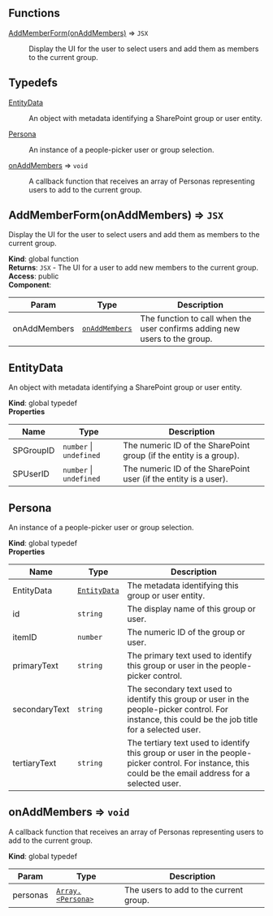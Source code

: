 ## Functions

<dl>
<dt><a href="#AddMemberForm">AddMemberForm(onAddMembers)</a> ⇒ <code>JSX</code></dt>
<dd><p>Display the UI for the user to select users and add them as members to the current group.</p>
</dd>
</dl>

## Typedefs

<dl>
<dt><a href="#EntityData">EntityData</a></dt>
<dd><p>An object with metadata identifying a SharePoint group or user entity.</p>
</dd>
<dt><a href="#Persona">Persona</a></dt>
<dd><p>An instance of a people-picker user or group selection.</p>
</dd>
<dt><a href="#onAddMembers">onAddMembers</a> ⇒ <code>void</code></dt>
<dd><p>A callback function that receives an array of Personas representing users to add to the current group.</p>
</dd>
</dl>

<a name="AddMemberForm"></a>

## AddMemberForm(onAddMembers) ⇒ <code>JSX</code>
Display the UI for the user to select users and add them as members to the current group.

**Kind**: global function  
**Returns**: <code>JSX</code> - The UI for a user to add new members to the current group.  
**Access**: public  
**Component**:   

| Param | Type | Description |
| --- | --- | --- |
| onAddMembers | [<code>onAddMembers</code>](#onAddMembers) | The function to call when the user confirms adding new users to the group. |

<a name="EntityData"></a>

## EntityData
An object with metadata identifying a SharePoint group or user entity.

**Kind**: global typedef  
**Properties**

| Name | Type | Description |
| --- | --- | --- |
| SPGroupID | <code>number</code> \| <code>undefined</code> | The numeric ID of the SharePoint group (if the entity is a group). |
| SPUserID | <code>number</code> \| <code>undefined</code> | The numeric ID of the SharePoint user (if the entity is a user). |

<a name="Persona"></a>

## Persona
An instance of a people-picker user or group selection.

**Kind**: global typedef  
**Properties**

| Name | Type | Description |
| --- | --- | --- |
| EntityData | [<code>EntityData</code>](#EntityData) | The metadata identifying this group or user entity. |
| id | <code>string</code> | The display name of this group or user. |
| itemID | <code>number</code> | The numeric ID of the group or user. |
| primaryText | <code>string</code> | The primary text used to identify this group or user in the people-picker control. |
| secondaryText | <code>string</code> | The secondary text used to identify this group or user in the people-picker control.  For instance, this could be the job title for a selected user. |
| tertiaryText | <code>string</code> | The tertiary text used to identify this group or user in the people-picker control.  For instance, this could be the email address for a selected user. |

<a name="onAddMembers"></a>

## onAddMembers ⇒ <code>void</code>
A callback function that receives an array of Personas representing users to add to the current group.

**Kind**: global typedef  

| Param | Type | Description |
| --- | --- | --- |
| personas | [<code>Array.&lt;Persona&gt;</code>](#Persona) | The users to add to the current group. |

